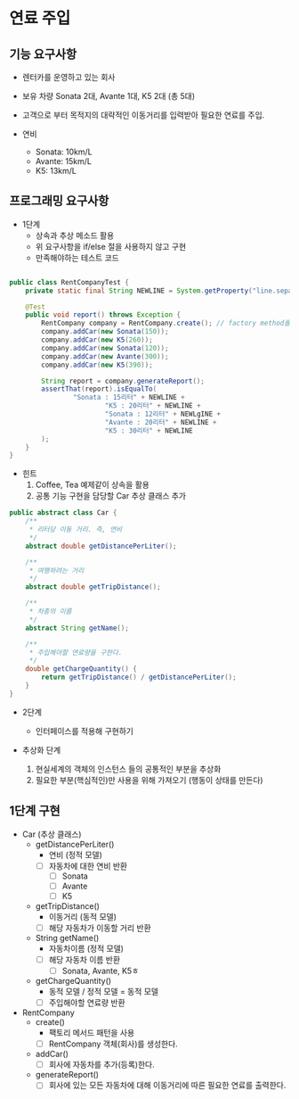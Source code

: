 # 연료 주입

## 기능 요구사항

- 렌터카를 운영하고 있는 회사
- 보유 차량 Sonata 2대, Avante 1대, K5 2대 (총 5대)
- 고객으로 부터 목적지의 대략적인 이동거리를 입력받아 필요한 연료를 주입.

- 연비
    - Sonata: 10km/L
    - Avante: 15km/L
    - K5: 13km/L

## 프로그래밍 요구사항

- 1단계
    - 상속과 추상 메소드 활용
    - 위 요구사항을 if/else 절을 사용하지 않고 구현
    - 만족해야하는 테스트 코드

```java

public class RentCompanyTest {
    private static final String NEWLINE = System.getProperty("line.separator");

    @Test
    public void report() throws Exception {
        RentCompany company = RentCompany.create(); // factory method를 사용해 생성
        company.addCar(new Sonata(150));
        company.addCar(new K5(260));
        company.addCar(new Sonata(120));
        company.addCar(new Avante(300));
        company.addCar(new K5(390));

        String report = company.generateReport();
        assertThat(report).isEqualTo(
                "Sonata : 15리터" + NEWLINE +
                        "K5 : 20리터" + NEWLINE +
                        "Sonata : 12리터" + NEWLgINE +
                        "Avante : 20리터" + NEWLINE +
                        "K5 : 30리터" + NEWLINE
        );
    }
}

 ```

- 힌트
    1. Coffee, Tea 예제같이 상속을 활용
    2. 공통 기능 구현을 담당할 Car 추상 클래스 추가

```java
public abstract class Car {
    /**
     * 리터당 이동 거리. 즉, 연비
     */
    abstract double getDistancePerLiter();

    /**
     * 여행하려는 거리
     */
    abstract double getTripDistance();

    /**
     * 차종의 이름
     */
    abstract String getName();

    /**
     * 주입해야할 연료량을 구한다.
     */
    double getChargeQuantity() {
        return getTripDistance() / getDistancePerLiter();
    }
}
```

- 2단계
    - 인터페이스를 적용해 구현하기

- 추상화 단계
    1. 현실세계의 객체의 인스턴스 들의 공통적인 부분을 추상화
    2. 필요한 부분(핵심적인)만 사용을 위해 가져오기 (행동이 상태를 만든다)

## 1단계 구현

- Car (추상 클래스)
    - getDistancePerLiter()
        - 연비 (정적 모델)
        - [ ] 자동차에 대한 연비 반환
            - [ ] Sonata
            - [ ] Avante
            - [ ] K5
    - getTripDistance()
        - 이동거리 (동적 모델)
        - [ ] 해당 자동차가 이동할 거리 반환
    - String getName()
        - 자동차이름 (정적 모델)
        - [ ] 해당 자동차 이름 반환
            - [ ] Sonata, Avante, K5ㅎ
    - getChargeQuantity()
        - 동적 모델 / 정적 모델 = 동적 모델
        - [ ] 주입해야할 연료량 반환

- RentCompany
    - create()
        - 팩토리 메서드 패턴을 사용
        - [ ] RentCompany 객체(회사)를 생성한다.
    - addCar()
        - [ ] 회사에 자동차를 추가(등록)한다.
    - generateReport()
        - [ ] 회사에 있는 모든 자동차에 대해 이동거리에 따른 필요한 연료를 출력한다.